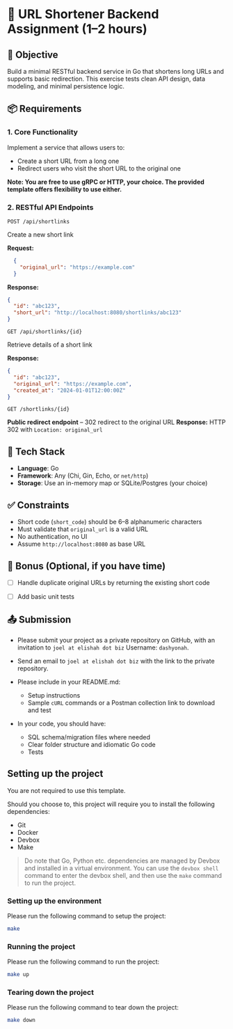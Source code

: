 # 🔗 URL Shortener Backend Assignment (1–2 hours)

## 📌 Objective
Build a minimal RESTful backend service in Go that shortens long URLs and supports basic redirection. This exercise tests clean API design, data modeling, and minimal persistence logic.


## 📦 Requirements

### 1. Core Functionality

Implement a service that allows users to:
- Create a short URL from a long one
- Redirect users who visit the short URL to the original one

**Note: You are free to use gRPC or HTTP, your choice.  The provided template offers flexibility to use either.**


### 2. RESTful API Endpoints

`POST /api/shortlinks`

Create a new short link

**Request:**

```json
  {
    "original_url": "https://example.com"
  }
```

**Response:**

```json
{
  "id": "abc123",
  "short_url": "http://localhost:8080/shortlinks/abc123"
}
```

`GET /api/shortlinks/{id}`

Retrieve details of a short link

**Response:**

```json
{
  "id": "abc123",
  "original_url": "https://example.com",
  "created_at": "2024-01-01T12:00:00Z"
}
```

`GET /shortlinks/{id}`

**Public redirect endpoint** – 302 redirect to the original URL
**Response:** HTTP 302 with `Location: original_url`


## 💾 Tech Stack

* **Language**: Go
* **Framework**: Any (Chi, Gin, Echo, or `net/http`)
* **Storage**: Use an in-memory map or SQLite/Postgres (your choice)


## ✅ Constraints

* Short code (`short_code`) should be 6–8 alphanumeric characters
* Must validate that `original_url` is a valid URL
* No authentication, no UI
* Assume `http://localhost:8080` as base URL


## 🧪 Bonus (Optional, if you have time)

* [ ] Handle duplicate original URLs by returning the existing short code
* [ ] Add basic unit tests


## 📤 Submission

- Please submit your project as a private repository on GitHub, with an invitation to `joel at elishah dot biz` Username: `dashyonah`.
- Send an email to `joel at elishah dot biz` with the link to the private repository.

- Please include in your README.md:
  - Setup instructions
  - Sample `cURL` commands or a Postman collection link to download and test

- In your code, you should have:
  - SQL schema/migration files where needed
  - Clear folder structure and idiomatic Go code
  - Tests


## Setting up the project

You are not required to use this template.

Should you choose to, this project will require you to install the following dependencies:

- Git
- Docker
- Devbox
- Make

> Do note that Go, Python etc. dependencies are managed by Devbox and installed in a virtual environment.  You can use the `devbox shell` command to enter the devbox shell, and then use the `make` command to run the project.

### Setting up the environment

Please run the following command to setup the project:

```bash
make
```

### Running the project

Please run the following command to run the project:

```bash
make up
```

### Tearing down the project

Please run the following command to tear down the project:

```bash
make down
```
